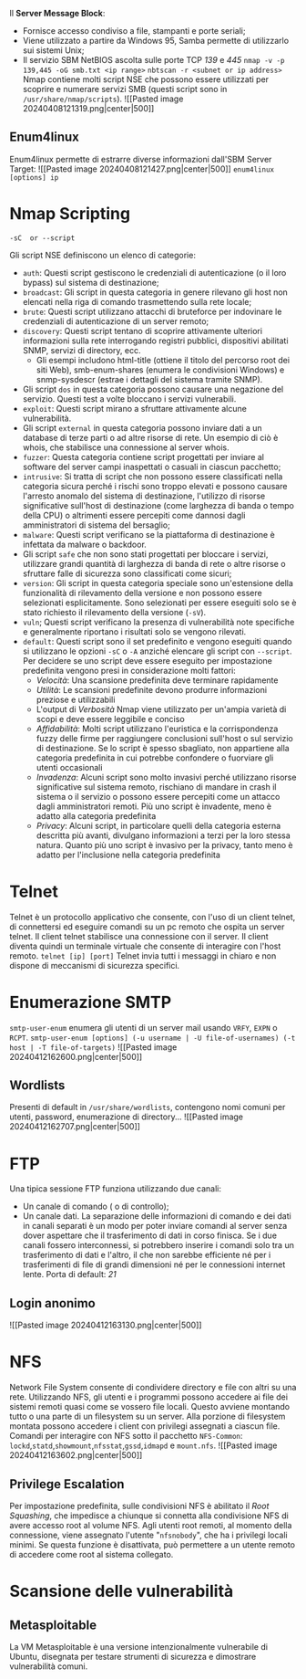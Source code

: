 Il **Server Message Block**:
- Fornisce accesso condiviso a file, stampanti e porte seriali;
- Viene utilizzato a partire da Windows 95, Samba permette di utilizzarlo sui sistemi Unix;
- Il servizio SBM NetBIOS ascolta sulle porte TCP *139* e *445*
`nmap -v -p 139,445 -oG smb.txt <ip range>`
`nbtscan -r <subnet or ip address>`
Nmap contiene molti script NSE che possono essere utilizzati per scoprire e numerare servizi SMB (questi script sono in `/usr/share/nmap/scripts`).
![[Pasted image 20240408121319.png|center|500]]
## Enum4linux
Enum4linux permette di estrarre diverse informazioni dall'SBM Server Target:
![[Pasted image 20240408121427.png|center|500]]
`enum4linux [options] ip`
# Nmap Scripting
	-sC  or --script
Gli script NSE definiscono un elenco di categorie:
- `auth`: Questi script gestiscono le credenziali di autenticazione (o il loro bypass) sul sistema di destinazione;
- `broadcast`: Gli script in questa categoria in genere rilevano gli host non elencati nella riga di comando trasmettendo sulla rete locale;
- `brute`: Questi script utilizzano attacchi di bruteforce per indovinare le credenziali di autenticazione di un server remoto;
- `discovery`: Questi script tentano di scoprire attivamente ulteriori informazioni sulla rete interrogando registri pubblici, dispositivi abilitati SNMP, servizi di directory, ecc.
	- Gli esempi includono html-title (ottiene il titolo del percorso root dei siti Web), smb-enum-shares (enumera le condivisioni Windows) e snmp-sysdescr (estrae i dettagli del sistema tramite SNMP).
- Gli script `dos` in questa categoria possono causare una negazione del servizio. Questi test a volte bloccano i servizi vulnerabili.
- `exploit`: Questi script mirano a sfruttare attivamente alcune vulnerabilità.
- Gli script `external` in questa categoria possono inviare dati a un database di terze parti o ad altre risorse di rete. Un esempio di ciò è whois, che stabilisce una connessione al server whois.
- `fuzzer`: Questa categoria contiene script progettati per inviare al software del server campi inaspettati o casuali in ciascun pacchetto;
- `intrusive`: Si tratta di script che non possono essere classificati nella categoria sicura perché i rischi sono troppo elevati e possono causare l'arresto anomalo del sistema di destinazione, l'utilizzo di risorse significative sull'host di destinazione (come larghezza di banda o tempo della CPU) o altrimenti essere percepiti come dannosi dagli amministratori di sistema del bersaglio;
- `malware`: Questi script verificano se la piattaforma di destinazione è infettata da malware o backdoor.
- Gli script `safe` che non sono stati progettati per bloccare i servizi, utilizzare grandi quantità di larghezza di banda di rete o altre risorse o sfruttare falle di sicurezza sono classificati come sicuri;
- `version`: Gli script in questa categoria speciale sono un'estensione della funzionalità di rilevamento della versione e non possono essere selezionati esplicitamente. Sono selezionati per essere eseguiti solo se è stato richiesto il rilevamento della versione (`-sV`).
- `vuln`; Questi script verificano la presenza di vulnerabilità note specifiche e generalmente riportano i risultati solo se vengono rilevati.
- `default`: Questi script sono il set predefinito e vengono eseguiti quando si utilizzano le opzioni `-sC` o `-A` anziché elencare gli script con `--script`. Per decidere se uno script deve essere eseguito per impostazione predefinita vengono presi in considerazione molti fattori:
	- *Velocità*: Una scansione predefinita deve terminare rapidamente
	- *Utilità*: Le scansioni predefinite devono produrre informazioni preziose e utilizzabili
	- L'output di *Verbosità* Nmap viene utilizzato per un'ampia varietà di scopi e deve essere leggibile e conciso
	- *Affidabilità*: Molti script utilizzano l'euristica e la corrispondenza fuzzy delle firme per raggiungere conclusioni sull'host o sul servizio di destinazione. Se lo script è spesso sbagliato, non appartiene alla categoria predefinita in cui potrebbe confondere o fuorviare gli utenti occasionali
	- *Invadenza*: Alcuni script sono molto invasivi perché utilizzano risorse significative sul sistema remoto, rischiano di mandare in crash il sistema o il servizio o possono essere percepiti come un attacco dagli amministratori remoti. Più uno script è invadente, meno è adatto alla categoria predefinita
	- *Privacy*: Alcuni script, in particolare quelli della categoria esterna descritta più avanti, divulgano informazioni a terzi per la loro stessa natura. Quanto più uno script è invasivo per la privacy, tanto meno è adatto per l'inclusione nella categoria predefinita
# Telnet
Telnet è un protocollo applicativo che consente, con l'uso di un client telnet, di connettersi ed eseguire comandi su un pc remoto che ospita un server telnet.
Il client telnet stabilisce una connessione con il server. Il client diventa quindi un terminale virtuale che consente di interagire con l'host remoto. 
`telnet [ip] [port]`
Telnet invia tutti i messaggi in chiaro e non dispone di meccanismi di sicurezza specifici.
# Enumerazione SMTP
`smtp-user-enum` enumera gli utenti di un server mail usando `VRFY`, `EXPN` o `RCPT`.
`smtp-user-enum [options] (-u username | -U file-of-usernames) (-t host | -T file-of-targets)`
![[Pasted image 20240412162600.png|center|500]]
## Wordlists
Presenti di default in `/usr/share/wordlists`, contengono nomi comuni per utenti, password, enumerazione di directory...
![[Pasted image 20240412162707.png|center|500]]
# FTP
Una tipica sessione FTP funziona utilizzando due canali:
- Un canale di comando ( o di controllo);
- Un canale dati.
La separazione delle informazioni di comando e dei dati in canali separati è un modo per poter inviare comandi al server senza dover aspettare che il trasferimento di dati in corso finisca. Se i due canali fossero interconnessi, si potrebbero inserire i comandi solo tra un trasferimento di dati e l'altro, il che non sarebbe efficiente né per i trasferimenti di file di grandi dimensioni né per le connessioni internet lente.
Porta di default: *21*
## Login anonimo
![[Pasted image 20240412163130.png|center|500]]
# NFS
Network File System consente di condividere directory e file con altri su una rete. Utilizzando NFS, gli utenti e i programmi possono accedere ai file dei sistemi remoti quasi come se vossero file locali. Questo avviene montando tutto o una parte di un filesystem su un server. 
Alla porzione di filesystem montata possono accedere i client con privilegi assegnati a ciascun file.
Comandi per interagire con NFS sotto il pacchetto `NFS-Common`:
`lockd`,`statd`,`showmount`,`nfsstat`,`gssd`,`idmapd` e `mount.nfs`.
![[Pasted image 20240412163602.png|center|500]]
## Privilege Escalation
Per impostazione predefinita, sulle condivisioni NFS è abilitato il *Root Squashing*, che impedisce a chiunque si connetta alla condivisione NFS di avere accesso root al volume NFS. Agli utenti root remoti, al momento della connessione, viene assegnato l'utente "`nfsnobody`", che ha i privilegi locali minimi. Se questa funzione è disattivata, può permettere a un utente remoto di accedere come root al sistema collegato.
# Scansione delle vulnerabilità
## Metasploitable
La VM Metasploitable è una versione intenzionalmente vulnerabile di Ubuntu, disegnata per testare strumenti di sicurezza e dimostrare vulnerabilità comuni.